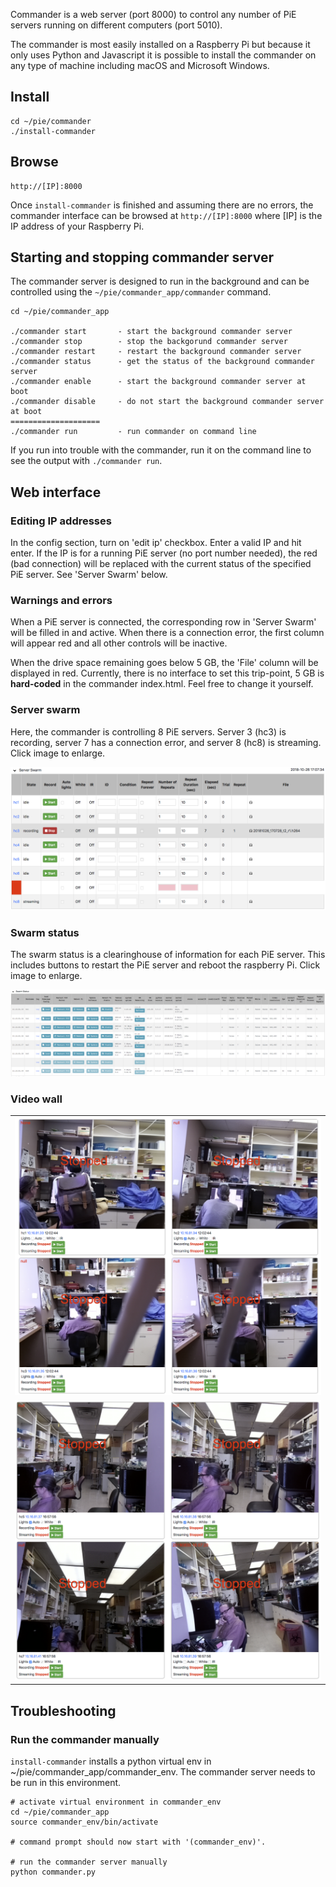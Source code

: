 Commander is a web server (port 8000) to control any number of PiE servers running on different computers (port 5010).

The commander is most easily installed on a Raspberry Pi but because it only uses Python and Javascript it is possible to install the commander on any type of machine including macOS and Microsoft Windows.

## Install

	cd ~/pie/commander
	./install-commander


## Browse

	http://[IP]:8000

Once `install-commander` is finished and assuming there are no errors, the commander interface can be browsed at `http://[IP]:8000` where [IP] is the IP address of your Raspberry Pi.

## Starting and stopping commander server

The commander server is designed to run in the background and can be controlled using the `~/pie/commander_app/commander` command.

	cd ~/pie/commander_app

	./commander start       - start the background commander server
	./commander stop        - stop the backgorund commander server
	./commander restart     - restart the background commander server
	./commander status      - get the status of the background commander server
	./commander enable      - start the background commander server at boot
	./commander disable     - do not start the background commander server at boot
	====================
	./commander run         - run commander on command line

If you run into trouble with the commander, run it on the command line to see the output with `./commander run`.
		
## Web interface

### Editing IP addresses

In the config section, turn on 'edit ip' checkbox. Enter a valid IP and hit enter. If the IP is for a running PiE server (no port number needed), the red (bad connection) will be replaced with the current status of the specified PiE server. See 'Server Swarm' below.

### Warnings and errors

When a PiE server is connected, the corresponding row in 'Server Swarm' will be filled in and active. When there is a connection error, the first column will appear red and all other controls will be inactive.

When the drive space remaining goes below 5 GB, the 'File' column will be displayed in red. Currently, there is no interface to set this trip-point, 5 GB is  **hard-coded** in the commander index.html. Feel free to change it yourself.


### Server swarm

Here, the commander is controlling 8 PiE servers. Server 3 (hc3) is recording, server 7 has a connection error, and server 8 (hc8) is streaming. Click image to enlarge.

<a href="../img/commander/commander-server-swarm.png">
    <img src="../img/commander/commander-server-swarm.png" class="img-fluid">
</a>

### Swarm status

The swarm status is a clearinghouse of information for each PiE server. This includes buttons to restart the PiE server and reboot the raspberry Pi. Click image to enlarge.

<a href="../img/commander/commander-swarm-status.png">
	<IMG SRC="../img/commander/commander-swarm-status.png">
</a>

### Video wall

<table>
<tr>
	<td>
	<a href="../img/commander/video-wall-screenshot-1.png">
		<IMG SRC="../img/commander/video-wall-screenshot-1.png" width="550">
	</a>
	</td>
</tr>
<tr>
	<td>
	<a href="../img/commander/video-wall-screenshot-2.png">
		<IMG SRC="../img/commander/video-wall-screenshot-2.png" width="550">
	</a>
	</td>
</tr>
</table>

## Troubleshooting

### Run the commander manually

`install-commander` installs a python virtual env in ~/pie/commander_app/commander_env. The commander server needs to be run in this environment.

```
# activate virtual environment in commander_env
cd ~/pie/commander_app
source commander_env/bin/activate

# command prompt should now start with '(commander_env)'.

# run the commander server manually
python commander.py
```


